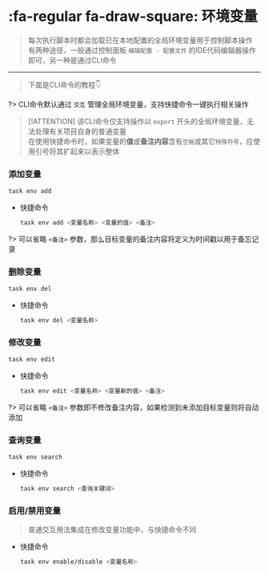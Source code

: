 # :fa-regular fa-draw-square: 环境变量
> 每次执行脚本时都会加载已在本地配置的全局环境变量用于控制脚本操作\
> 有两种途径，一般通过控制面板 `编辑配置 - 配置文件` 的IDE代码编辑器操作即可，另一种是通过CLI命令

***

> 下面是CLI命令的教程👇

?> CLI命令默认通过 `交互` 管理全局环境变量，支持快捷命令一键执行相关操作

> [!ATTENTION]
> 该CLI命令仅支持操作以 `export` 开头的全局环境变量，无法处理有关项目自身的普通变量\
> 在使用快捷命令时，如果变量的**值**或**备注内容**含有`空格`或其它`特殊符号`，应使用引号将其扩起来以表示整体

### 添加变量
```bash
task env add
```

  - 快捷命令
    ```bash
    task env add <变量名称> <变量的值> <备注>
    ```

  ?> 可以省略 `<备注>` 参数，那么目标变量的备注内容将定义为时间戳以用于备忘记录

### 删除变量
```bash
task env del
```

  - 快捷命令

    ```bash
    task env del <变量名称>
    ```

### 修改变量
```bash
task env edit
```

  - 快捷命令

    ```bash
    task env edit <变量名称> <变量新的值> <备注>
    ```

  ?> 可以省略 `<备注>` 参数即不修改备注内容，如果检测到未添加目标变量则将自动添加

### 查询变量
```bash
task env search
```

  - 快捷命令

    ```bash
    task env search <查询关键词>
    ```

### 启用/禁用变量
> 普通交互用法集成在修改变量功能中，与快捷命令不同

  - 快捷命令

    ```bash
    task env enable/disable <变量名称>
    ```
